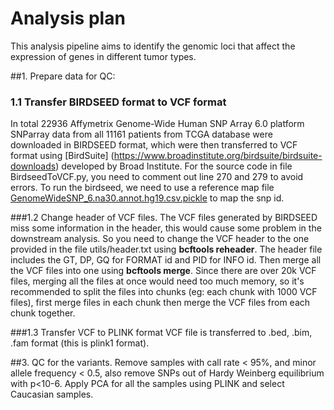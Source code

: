 Analysis plan
=============
This analysis pipeline aims to identify the genomic loci that affect the expression of genes in different tumor types.

##1. Prepare data for QC:
### 1.1 Transfer BIRDSEED format to VCF format
In total 22936 Affymetrix Genome-Wide Human SNP Array 6.0 platform SNParray data from all 11161 patients from TCGA database were downloaded in BIRDSEED format, which were then transferred to VCF format using [BirdSuite] (https://www.broadinstitute.org/birdsuite/birdsuite-downloads) developed by Broad Institute. For the source code in file BirdseedToVCF.py, you need to comment out line 270 and 279 to avoid errors. To run the birdseed, we need to use a reference map file 
[GenomeWideSNP_6.na30.annot.hg19.csv.pickle](https://software.broadinstitute.org/cancer/cga/sites/default/files/data/tools/contest/GenomeWideSNP\_6.na30.annot.hg19.csv.pickle.gz) to map the snp id.

###1.2 Change header of VCF files.
The VCF files generated by BIRDSEED miss some information in the header, this would cause some problem in the downstream analysis. So you need to change the VCF header to the one provided in the file utils/header.txt using **bcftools reheader**. The header file includes the GT, DP, GQ for FORMAT id and PID for INFO id. Then merge all the VCF files into one using **bcftools merge**. Since there are over 20k VCF files, merging all the files at once would need too much memory, so it's recommended to split the files into chunks (eg: each chunk with 1000 VCF files), first merge files in each chunk then merge the VCF files from each chunk together.

###1.3 Transfer VCF to PLINK format
VCF file is transferred to .bed, .bim, .fam format (this is plink1 format).

##3. QC for the variants. 
Remove samples with call rate < 95%, and minor allele frequency < 0.5, also remove SNPs out of Hardy Weinberg equilibrium with p<10-6.
Apply PCA for all the samples using PLINK and select Caucasian samples.